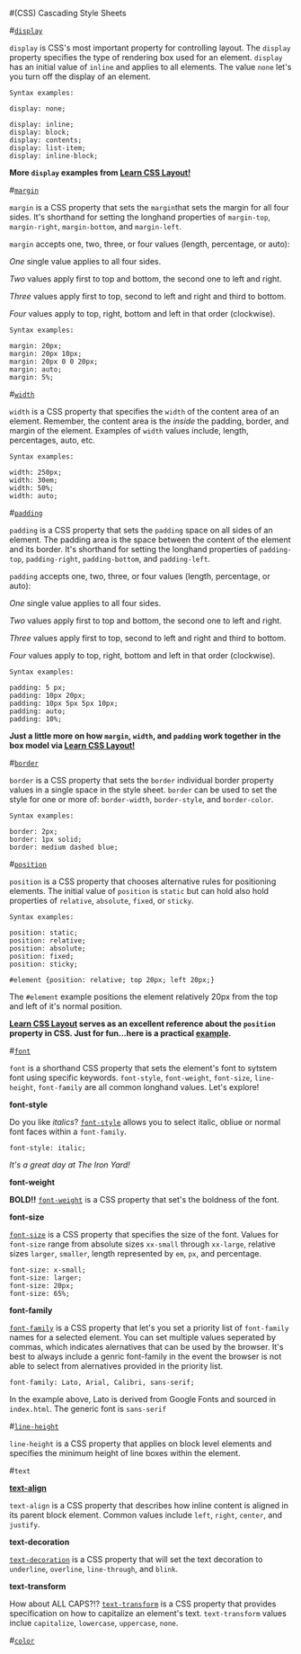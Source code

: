 #(CSS) Cascading Style Sheets

#[`display`](https://developer.mozilla.org/en-US/docs/Web/CSS/display)

`display` is CSS's most important property for controlling layout. The `display` property specifies the type of rendering box used for an element. `display` has an initial value of `inline` and applies to all elements. The value `none` let's you turn off the display of an element. 

    Syntax examples:
    
    display: none;
    
    display: inline;
    display: block;
    display: contents;
    display: list-item;
    display: inline-block;

**More `display` examples from [Learn CSS Layout!](http://learnlayout.com/display.html)**

#[`margin`](https://developer.mozilla.org/en-US/docs/Web/CSS/margin) 

`margin` is a CSS property that sets the `margin`that sets the margin for all four sides. It's shorthand for setting the longhand properties of `margin-top`, `margin-right`, `margin-bottom`, and `margin-left`.

`margin` accepts one, two, three, or four values (length, percentage, or auto):

*One* single value applies to all four sides.

*Two* values apply first to top and bottom, the second one to left and right.
 
*Three* values apply first to top, second to left and right and third to bottom.
 
*Four* values apply to top, right, bottom and left in that order (clockwise).

    Syntax examples:
    
    margin: 20px;
    margin: 20px 10px;
    margin: 20px 0 0 20px;
    margin: auto;
    margin: 5%;


#[`width`](https://developer.mozilla.org/en-US/docs/Web/CSS/width)

`width` is a CSS property that specifies the `width` of the content area of an element. Remember, the content area is the *inside* the padding, border, and margin of the element. Examples of `width` values include, length, percentages, auto, etc. 

    Syntax examples:
    
    width: 250px;
    width: 30em;
    width: 50%;
    width: auto;


#[`padding`](https://developer.mozilla.org/en-US/docs/Web/CSS/padding)

`padding` is a CSS property that sets the `padding` space on all sides of an element. The padding area is the space between the content of the element and its border.  It's shorthand for setting the longhand properties of `padding-top`, `padding-right`, `padding-bottom`, and `padding-left`. 

`padding` accepts one, two, three, or four values (length, percentage, or auto):

*One* single value applies to all four sides.

*Two* values apply first to top and bottom, the second one to left and right.
 
*Three* values apply first to top, second to left and right and third to bottom.
 
*Four* values apply to top, right, bottom and left in that order (clockwise).

    Syntax examples:
    
    padding: 5 px;
    padding: 10px 20px;
    padding: 10px 5px 5px 10px;
    padding: auto;
    padding: 10%;

**Just a little more on how `margin`, `width`, and `padding` work together in the box model via [Learn CSS Layout!](http://learnlayout.com/box-model.html)**

#[`border`](https://developer.mozilla.org/en-US/docs/Web/CSS/border)

`border` is a CSS property that sets the `border` individual border property values in a single space in the style sheet. `border` can be used to set the style for one or more of: `border-width`, `border-style`, and `border-color`.

    Syntax examples:
    
    border: 2px;
    border: 1px solid;
    border: medium dashed blue;


#[`position`](https://developer.mozilla.org/en-US/docs/Web/CSS/position)

`position` is a CSS property that chooses alternative rules for positioning elements. The initial value of `position` is `static` but can hold also hold properties of `relative`, `absolute`, `fixed`, or `sticky`. 

    Syntax examples:
    
    position: static;
    position: relative;
    position: absolute;
    position: fixed;
    position: sticky;
    
    #element {position: relative; top 20px; left 20px;}
    
The `#element` example positions the element relatively 20px from the top and left of it's normal position.

**[Learn CSS Layout](http://learnlayout.com/position.html) serves as an excellent reference about the `position` property in CSS. Just for fun...here is a practical [example](http://learnlayout.com/position-example.html).**

#[`font`](https://developer.mozilla.org/en-US/docs/Web/CSS/font)

`font` is a shorthand CSS property that sets the element's font to sytstem font using specific keywords. `font-style`,  `font-weight`, `font-size`, `line-height`, `font-family` are all common longhand values. Let's explore!

**font-style**

Do you like *italics*? [`font-style`](https://developer.mozilla.org/en-US/docs/Web/CSS/font-style) allows you to select italic, obliue or normal font faces within a `font-family`.

    font-style: italic;
    
*It's a great day at The Iron Yard!*

**font-weight**

**BOLD!!** [`font-weight`](https://developer.mozilla.org/en-US/docs/Web/CSS/font-weight) is a CSS property that set's the boldness of the font. 

**font-size**

[`font-size`](https://developer.mozilla.org/en-US/docs/Web/CSS/font-size) is a CSS property that specifies the size of the font. Values for `font-size` range from absolute sizes `xx-small` through `xx-large`, relative sizes `larger`, `smaller`, length represented by `em`, `px`, and percentage. 

    font-size: x-small;
    font-size: larger;
    font-size: 20px;
    font-size: 65%;

**font-family**

[`font-family`](https://developer.mozilla.org/en-US/docs/Web/CSS/font-family) is a CSS property that let's you set a priority list of `font-family` names for a selected element. You can set multiple values seperated by commas, which indicates alernatives that can be used by the browser. It's best to always include a genric font-family in the event the browser is not able to select from alernatives provided in the priority list. 

    font-family: Lato, Arial, Calibri, sans-serif;

In the example above, Lato is derived from Google Fonts and sourced in `index.html`. The generic font is `sans-serif`


#[`line-height`](https://developer.mozilla.org/en-US/docs/Web/CSS/line-height)

`line-height` is a CSS property that applies on block level elements and specifies the minimum height of line boxes within the element. 


#`text`

**[text-align](https://developer.mozilla.org/en-US/docs/Web/CSS/text-align)**

`text-align` is a CSS property that describes how inline content is aligned in its parent block element. Common values include `left`, `right`, `center`, and `justify`.

**text-decoration**

[`text-decoration`](https://developer.mozilla.org/en-US/docs/Web/CSS/text-decoration) is a CSS property that will set the text decoration to `underline`, `overline`, `line-through`, and `blink`. 

**text-transform**

How about ALL CAPS?!? [`text-transform`](https://developer.mozilla.org/en-US/docs/Web/CSS/text-transform) is a CSS property that provides specification on how to capitalize an element's text. `text-transform` values inclue `capitalize`, `lowercase`, `uppercase`, `none`. 


#[`color`](https://developer.mozilla.org/en-US/docs/Web/CSS/color)
